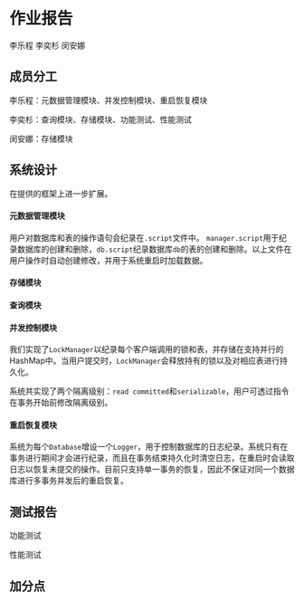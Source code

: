 # 作业报告

李乐程 李奕杉 闵安娜





## 成员分工

李乐程：元数据管理模块、并发控制模块、重启恢复模块

李奕杉：查询模块、存储模块、功能测试、性能测试

闵安娜：存储模块



## 系统设计

在提供的框架上进一步扩展。

#### 元数据管理模块

用户对数据库和表的操作语句会纪录在`.script`文件中。 `manager.script`用于纪录数据库的创建和删除，`db.script`纪录数据库`db`的表的创建和删除。以上文件在用户操作时自动创建修改，并用于系统重启时加载数据。

#### 存储模块



#### 查询模块



#### 并发控制模块

我们实现了`LockManager`以纪录每个客户端调用的锁和表，并存储在支持并行的HashMap中。当用户提交时，`LockManager`会释放持有的锁以及对相应表进行持久化。

系统共实现了两个隔离级别：`read committed`和`serializable`，用户可透过指令在事务开始前修改隔离级别。

#### 重启恢复模块

系统为每个`Database`增设一个`Logger`，用于控制数据库的日志纪录。系统只有在事务进行期间才会进行纪录，而且在事务结束持久化时清空日志，在重启时会读取日志以恢复未提交的操作。目前只支持单一事务的恢复，因此不保证对同一个数据库进行多事务并发后的重启恢复。



## 测试报告

功能测试

性能测试



## 加分点